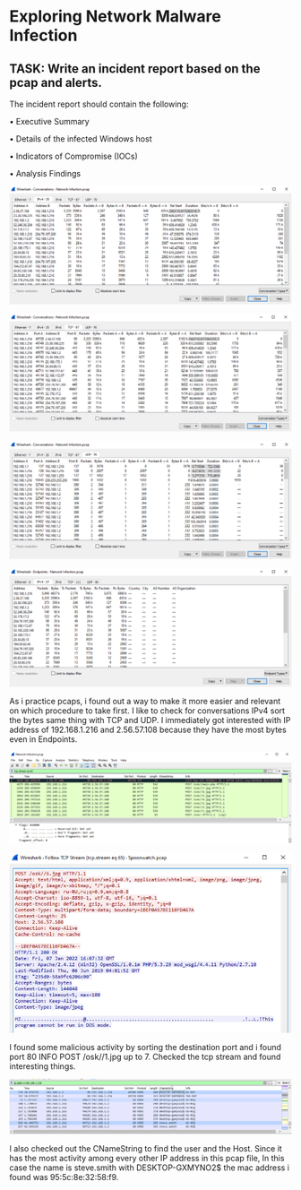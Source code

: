 # Exploring Network Malware Infection


## TASK: Write an incident report based on the pcap and alerts. 

The incident report should contain the following: 

• Executive Summary 

• Details of the infected Windows host

• Indicators of Compromise (IOCs) 

• Analysis Findings

![](https://github.com/yvesstan/Detection-Lab/blob/main/1.png)

![](https://github.com/yvesstan/Detection-Lab/blob/main/2.png)

![](https://github.com/yvesstan/Detection-Lab/blob/main/3.png)

![](https://github.com/yvesstan/Detection-Lab/blob/main/4.png)

As i practice pcaps, i found out a way to make it more easier and relevant on which procedure to take first. I like to check for conversations IPv4 sort the bytes same thing with TCP and UDP. I immediately got interested with IP address of 192.168.1.216 and 2.56.57.108 because they have the most bytes even in Endpoints.

![](https://github.com/yvesstan/Detection-Lab/blob/main/5.png)

![](https://github.com/yvesstan/Detection-Lab/blob/main/6.png)

I found some malicious activity by sorting the destination port and i found port 80 INFO POST /osk//1.jpg up to 7. Checked the tcp stream and found interesting things.

![](https://github.com/yvesstan/Detection-Lab/blob/main/7.png)

I also checked out the CNameString to find the user and the Host. Since it has the most activity among every other IP address in this pcap file, In this case the name is steve.smith with DESKTOP-GXMYNO2$ the mac address i found was 95:5c:8e:32:58:f9.







